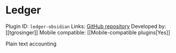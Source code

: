 # Ledger

Plugin ID: `ledger-obsidian`
Links: [GitHub repository](https://github.com/tgrosinger/ledger-obsidian)
Developed by: [[tgrosinger]]
Mobile compatible: [[Mobile-compatible plugins|Yes]]

Plain text accounting
